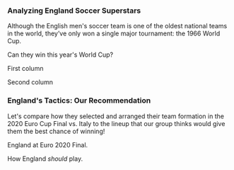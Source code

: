 <script src="js/test.js"></script>
<body>
	<div id ="home">
		<!-- initial container -->
		<div class="container" id = "title-container">
			<h3>Analyzing England Soccer Superstars</h3>
		</div>
		<div class="container" id = "intro-container">
			<p>Although the English men's soccer team is one of the oldest national teams in the world, they’ve only won a single major tournament: the 1966 World Cup.</p>
			<p>Can they win this year's World Cup?</p>
		</div>
		<!-- >
		Example of using an event handler and linking to a external js func.
		<div class="container" id = "button-test">
			<p class="button-able">Test Text Here</p>
			<button onclick="changeColor()">Test Button Here</button>
		</div>
		-->
		<!-- First use of a bootstrap layout below -->
		<div class="container" id = "starting-container">
			<div class="row">
				<div class="col">
					<p>First column</p>
				</div>
				<div class="col">
					<p>Second column</p>
				</div>
			</div>	
 		</div>
		<div class="container" id = "title-frame-for-d3">
			<div class = "row">
				<h3>England's Tactics: Our Recommendation</h3>
			</div>
		</div>
		<div class="container" id = "frame-the-d3-container">
			<div class = "row">
				<p>Let's compare how they selected and arranged their team formation in the 2020 Euro Cup Final vs. Italy to the lineup that our group thinks would give them the best chance of winning!</p>
			</div>
		</div>
		<div class="container" id = "image-container">
			<div class="row">
				<div class="col">
					<p>England at Euro 2020 Final.</p>
				</div>
				<div class="col">
					<p>How England <i>should</i> play.</p>
				</div>
			</div>	
 		</div>
	</div>
</body>